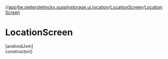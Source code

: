 //[app](../../../index.md)/[be.pieterpletinckx.supplystorage.ui.location](../index.md)/[LocationScreen](index.md)/[LocationScreen](-location-screen.md)

# LocationScreen

[androidJvm]\
constructor()
